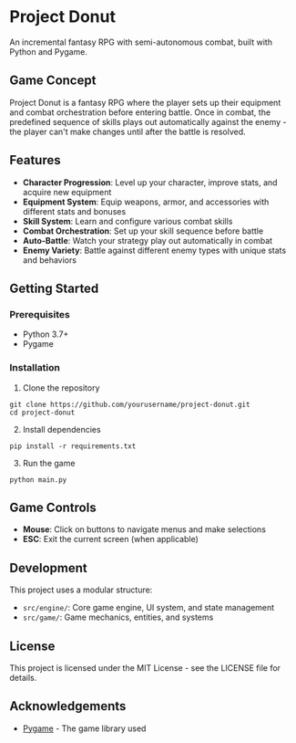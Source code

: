 # Project Donut

An incremental fantasy RPG with semi-autonomous combat, built with Python and Pygame.

## Game Concept

Project Donut is a fantasy RPG where the player sets up their equipment and combat orchestration before entering battle. Once in combat, the predefined sequence of skills plays out automatically against the enemy - the player can't make changes until after the battle is resolved.

## Features

- **Character Progression**: Level up your character, improve stats, and acquire new equipment
- **Equipment System**: Equip weapons, armor, and accessories with different stats and bonuses
- **Skill System**: Learn and configure various combat skills
- **Combat Orchestration**: Set up your skill sequence before battle
- **Auto-Battle**: Watch your strategy play out automatically in combat
- **Enemy Variety**: Battle against different enemy types with unique stats and behaviors

## Getting Started

### Prerequisites

- Python 3.7+
- Pygame

### Installation

1. Clone the repository
```
git clone https://github.com/yourusername/project-donut.git
cd project-donut
```

2. Install dependencies
```
pip install -r requirements.txt
```

3. Run the game
```
python main.py
```

## Game Controls

- **Mouse**: Click on buttons to navigate menus and make selections
- **ESC**: Exit the current screen (when applicable)

## Development

This project uses a modular structure:

- `src/engine/`: Core game engine, UI system, and state management
- `src/game/`: Game mechanics, entities, and systems

## License

This project is licensed under the MIT License - see the LICENSE file for details.

## Acknowledgements

- [Pygame](https://www.pygame.org/) - The game library used